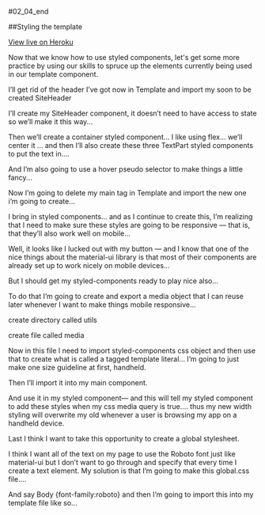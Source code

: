 #02_04_end

##Styling the template

[View live on Heroku](https://tictacturing-02-04.herokuapp.com/)

Now that we know how to use styled components, let's get some more practice by using our skills to spruce up the elements currently being used in our template component.

I’ll get rid of the header I’ve got now in Template and import my soon to be created SiteHeader

I’ll create my SiteHeader component, it doesn’t need to have access to state so we’ll make it this way...

Then we’ll create a container styled component... I like using flex... we’ll center it ... and then I’ll also create these three TextPart styled components to put the text in....

And I’m also going to use a hover pseudo selector to make things a little fancy...

Now I’m going to delete my main tag in Template and import the new one i’m going to create...

I bring in styled components... and as I continue to create this, I’m realizing that I need to make sure these styles are going to be responsive –– that is, that they’ll also work well on mobile...

Well, it looks like I lucked out with my button –– and I know that one of the nice things about the material-ui library is that most of their components are already set up to work nicely on mobile devices...

But I should get my styled-components ready to play nice also...

To do that I’m going to create and export a media object that I can reuse later whenever I want to make things mobile responsive...

create directory called utils

create file called media

Now in this file I need to import styled-components css object and then use that to create what is called a tagged template literal... I’m going to just make one size guideline at first, handheld.

Then I’ll import it into my main component.

And use it in my styled component–– and this will tell my styled component to add these styles when my css media query is true.... thus my new width styling will overwrite my old whenever a user is browsing my app on a handheld device.

Last I think I want to take this opportunity to create a global stylesheet.

I think I want all of the text on my page to use the Roboto font just like material-ui but I don’t want to go through and specify that every time I create a text element. My solution is that I’m going to make this global.css file....

And say Body {font-family:roboto} and then I’m going to import this into my template file like so...
